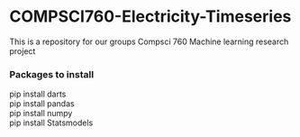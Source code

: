 # COMPSCI760-Electricity-Timeseries
This is a repository for our groups Compsci 760 Machine learning research project

### Packages to install
pip install darts  
pip install pandas  
pip install numpy  
pip install Statsmodels  




